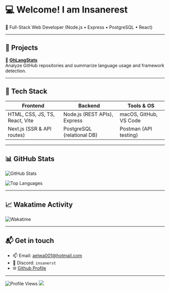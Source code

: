 # 💻 Welcome! I am Insanerest

🚀 Full-Stack Web Developer (Node.js • Express • PostgreSQL • React)


---

## 🔧 Projects

🧠 **[GhLangStats](https://github.com/insanerest/ghlangstats)**  
Analyze GitHub repositories and summarize language usage and framework detection.

---

## 🧰 Tech Stack

| Frontend                          | Backend                        | Tools & OS                    |
|----------------------------------|--------------------------------|-------------------------------|
| HTML, CSS, JS, TS, React, Vite   | Node.js (REST APIs), Express   | macOS, GitHub, VS Code        |
| Next.js (SSR & API routes)       | PostgreSQL (relational DB)     | Postman (API testing)         |
---


## 📊 GitHub Stats

![GitHub Stats](https://github-readme-stats.vercel.app/api?username=insanerest&show_icons=true&theme=tokyonight&random=123)

![Top Languages](https://github-readme-stats.vercel.app/api/top-langs/?username=insanerest&layout=compact&theme=radical)

---

## 📈 Wakatime Activity

![Wakatime](https://github-readme-stats.vercel.app/api/wakatime?username=insanerest&layout=compact)

---


## 📬 Get in touch
- 📫 Email: [aelwa001@hotmail.com](mailto:aelwa001@hotmail.com)
- 💬 Discord: `insanerst`
- 🌐 [Github Profile](https://github.com/insanerest)

---

![Profile Views](https://komarev.com/ghpvc/?username=insanerest&style=flat-square&color=orange)
![](https://hit.yhype.me/github/profile?account_id=157520929)
